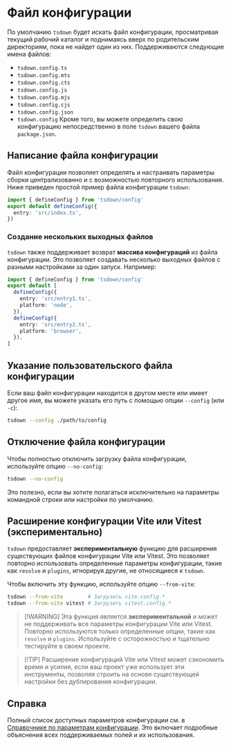 # Файл конфигурации

По умолчанию `tsdown` будет искать файл конфигурации, просматривая текущий рабочий каталог и поднимаясь вверх по родительским директориям, пока не найдет один из них. Поддерживаются следующие имена файлов:

- `tsdown.config.ts`
- `tsdown.config.mts`
- `tsdown.config.cts`
- `tsdown.config.js`
- `tsdown.config.mjs`
- `tsdown.config.cjs`
- `tsdown.config.json`
- `tsdown.config` Кроме того, вы можете определить свою конфигурацию непосредственно в поле `tsdown` вашего файла `package.json`.

## Написание файла конфигурации

Файл конфигурации позволяет определять и настраивать параметры сборки централизованно и с возможностью повторного использования. Ниже приведен простой пример файла конфигурации `tsdown`:

```ts
import { defineConfig } from 'tsdown/config'
export default defineConfig({
  entry: 'src/index.ts',
})
```

### Создание нескольких выходных файлов

`tsdown` также поддерживает возврат **массива конфигураций** из файла конфигурации. Это позволяет создавать несколько выходных файлов с разными настройками за один запуск. Например:

```ts
import { defineConfig } from 'tsdown/config'
export default [
  defineConfig({
    entry: 'src/entry1.ts',
    platform: 'node',
  }),
  defineConfig({
    entry: 'src/entry2.ts',
    platform: 'browser',
  }),
]
```

## Указание пользовательского файла конфигурации

Если ваш файл конфигурации находится в другом месте или имеет другое имя, вы можете указать его путь с помощью опции `--config` (или `-c`):

```bash
tsdown --config ./path/to/config
```

## Отключение файла конфигурации

Чтобы полностью отключить загрузку файла конфигурации, используйте опцию `--no-config`:

```bash
tsdown --no-config
```

Это полезно, если вы хотите полагаться исключительно на параметры командной строки или настройки по умолчанию.

## Расширение конфигурации Vite или Vitest (экспериментально)

`tsdown` предоставляет **экспериментальную** функцию для расширения существующих файлов конфигурации Vite или Vitest. Это позволяет повторно использовать определенные параметры конфигурации, такие как `resolve` и `plugins`, игнорируя другие, не относящиеся к `tsdown`.

Чтобы включить эту функцию, используйте опцию `--from-vite`:

```bash
tsdown --from-vite        # Загрузить vite.config.*
tsdown --from-vite vitest # Загрузить vitest.config.*
```

> [!WARNING] Эта функция является **экспериментальной** и может не поддерживать все параметры конфигурации Vite или Vitest. Повторно используются только определенные опции, такие как `resolve` и `plugins`. Используйте с осторожностью и тщательно тестируйте в своем проекте.

> [!TIP] Расширение конфигураций Vite или Vitest может сэкономить время и усилия, если ваш проект уже использует эти инструменты, позволяя строить на основе существующей настройки без дублирования конфигурации.

## Справка

Полный список доступных параметров конфигурации см. в [Справочнике по параметрам конфигурации](../reference/config-options.md). Это включает подробные объяснения всех поддерживаемых полей и их использования.
